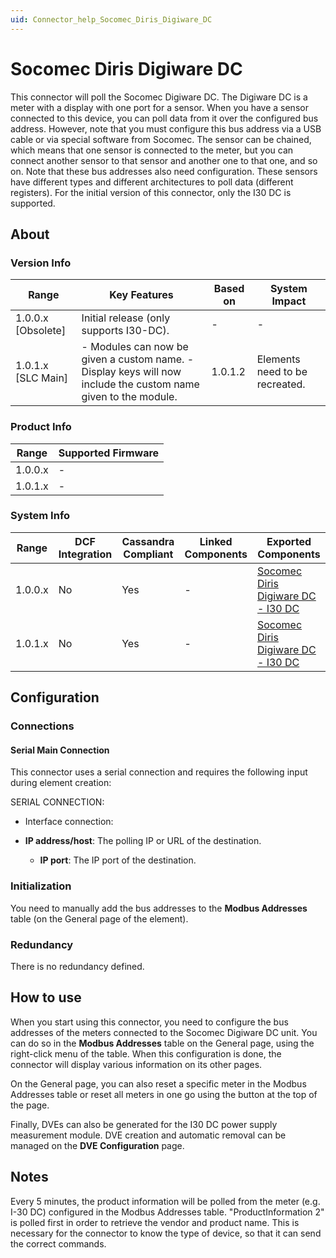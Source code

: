```yaml
---
uid: Connector_help_Socomec_Diris_Digiware_DC
---
```


# Socomec Diris Digiware DC

This connector will poll the Socomec Digiware DC. The Digiware DC is a meter with a display with one port for a sensor. When you have a sensor connected to this device, you can poll data from it over the configured bus address. However, note that you must configure this bus address via a USB cable or via special software from Socomec. The sensor can be chained, which means that one sensor is connected to the meter, but you can connect another sensor to that sensor and another one to that one, and so on. Note that these bus addresses also need configuration. These sensors have different types and different architectures to poll data (different registers). For the initial version of this connector, only the I30 DC is supported.

## About

### Version Info

| **Range**            | **Key Features**                                                                                                | **Based on** | **System Impact**              |
|----------------------|-----------------------------------------------------------------------------------------------------------------|--------------|--------------------------------|
| 1.0.0.x \[Obsolete\] | Initial release (only supports I30-DC).                                                                         | \-           | \-                             |
| 1.0.1.x \[SLC Main\] | \- Modules can now be given a custom name. - Display keys will now include the custom name given to the module. | 1.0.1.2      | Elements need to be recreated. |

### Product Info

| **Range** | **Supported Firmware** |
|-----------|------------------------|
| 1.0.0.x   | \-                     |
| 1.0.1.x   | \-                     |

### System Info

| **Range** | **DCF Integration** | **Cassandra Compliant** | **Linked Components** | **Exported Components**                                                                                  |
|-----------|---------------------|-------------------------|-----------------------|----------------------------------------------------------------------------------------------------------|
| 1.0.0.x   | No                  | Yes                     | \-                    | [Socomec Diris Digiware DC - I30 DC](xref:Connector_help_Socomec_Diris_Digiware_DC_-_I30_DC) |
| 1.0.1.x   | No                  | Yes                     | \-                    | [Socomec Diris Digiware DC - I30 DC](xref:Connector_help_Socomec_Diris_Digiware_DC_-_I30_DC) |

## Configuration

### Connections

#### Serial Main Connection

This connector uses a serial connection and requires the following input during element creation:

SERIAL CONNECTION:

- Interface connection:

- **IP address/host**: The polling IP or URL of the destination.
  - **IP port**: The IP port of the destination.

### Initialization

You need to manually add the bus addresses to the **Modbus Addresses** table (on the General page of the element).

### Redundancy

There is no redundancy defined.

## How to use

When you start using this connector, you need to configure the bus addresses of the meters connected to the Socomec Digiware DC unit. You can do so in the **Modbus Addresses** table on the General page, using the right-click menu of the table. When this configuration is done, the connector will display various information on its other pages.

On the General page, you can also reset a specific meter in the Modbus Addresses table or reset all meters in one go using the button at the top of the page.

Finally, DVEs can also be generated for the I30 DC power supply measurement module. DVE creation and automatic removal can be managed on the **DVE Configuration** page.

## Notes

Every 5 minutes, the product information will be polled from the meter (e.g. I-30 DC) configured in the Modbus Addresses table. "ProductInformation 2" is polled first in order to retrieve the vendor and product name. This is necessary for the connector to know the type of device, so that it can send the correct commands.
